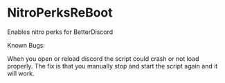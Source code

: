 # NitroPerksReBoot
Enables nitro perks for BetterDiscord

Known Bugs:

When you open or reload discord the script could crash or not load properly. The fix is that you manually stop and start the script again and it will work.
